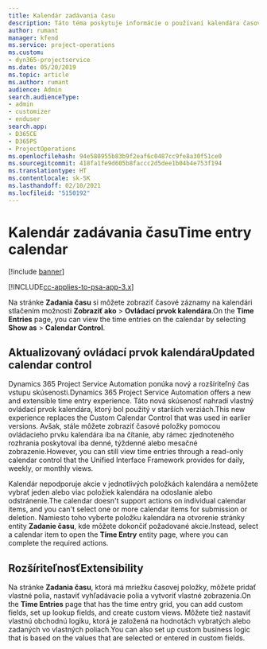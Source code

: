 ```yaml
---
title: Kalendár zadávania času
description: Táto téma poskytuje informácie o používaní kalendára časovej položky.
author: rumant
manager: kfend
ms.service: project-operations
ms.custom:
- dyn365-projectservice
ms.date: 05/20/2019
ms.topic: article
ms.author: rumant
audience: Admin
search.audienceType:
- admin
- customizer
- enduser
search.app:
- D365CE
- D365PS
- ProjectOperations
ms.openlocfilehash: 94e580955b83b9f2eaf6c0487cc9fe8a30f51ce0
ms.sourcegitcommit: 418fa1fe9d605b8faccc2d5dee1b04b4e753f194
ms.translationtype: HT
ms.contentlocale: sk-SK
ms.lasthandoff: 02/10/2021
ms.locfileid: "5150192"
---
```

# <a name="time-entry-calendar"></a><span data-ttu-id="4f961-103">Kalendár zadávania času</span><span class="sxs-lookup"><span data-stu-id="4f961-103">Time entry calendar</span></span>

[!include [banner](../includes/psa-now-project-operations.md)]

[!INCLUDE[cc-applies-to-psa-app-3.x](../includes/cc-applies-to-psa-app-3x.md)]

<span data-ttu-id="4f961-104">Na stránke **Zadania času** si môžete zobraziť časové záznamy na kalendári stlačením možnosti **Zobraziť ako** \> **Ovládací prvok kalendára**.</span><span class="sxs-lookup"><span data-stu-id="4f961-104">On the **Time Entries** page, you can view the time entries on the calendar by selecting **Show as** \> **Calendar Control**.</span></span>

## <a name="updated-calendar-control"></a><span data-ttu-id="4f961-105">Aktualizovaný ovládací prvok kalendára</span><span class="sxs-lookup"><span data-stu-id="4f961-105">Updated calendar control</span></span>

<span data-ttu-id="4f961-106">Dynamics 365 Project Service Automation ponúka nový a rozšíriteľný čas vstupu skúsenosti.</span><span class="sxs-lookup"><span data-stu-id="4f961-106">Dynamics 365 Project Service Automation offers a new and extensible time entry experience.</span></span> <span data-ttu-id="4f961-107">Táto nová skúsenosť nahradí vlastný ovládací prvok kalendára, ktorý bol použitý v starších verziách.</span><span class="sxs-lookup"><span data-stu-id="4f961-107">This new experience replaces the Custom Calendar Control that was used in earlier versions.</span></span> <span data-ttu-id="4f961-108">Avšak, stále môžete zobraziť časové položky pomocou ovládacieho prvku kalendára iba na čítanie, aby rámec zjednoteného rozhrania poskytoval iba denné, týždenné alebo mesačné zobrazenie.</span><span class="sxs-lookup"><span data-stu-id="4f961-108">However, you can still view time entries through a read-only calendar control that the Unified Interface Framework provides for daily, weekly, or monthly views.</span></span>

<span data-ttu-id="4f961-109">Kalendár nepodporuje akcie v jednotlivých položkách kalendára a nemôžete vybrať jeden alebo viac položiek kalendára na odoslanie alebo odstránenie.</span><span class="sxs-lookup"><span data-stu-id="4f961-109">The calendar doesn't support actions on individual calendar items, and you can't select one or more calendar items for submission or deletion.</span></span> <span data-ttu-id="4f961-110">Namiesto toho vyberte položku kalendára na otvorenie stránky entity **Zadanie času**, kde môžete dokončiť požadované akcie.</span><span class="sxs-lookup"><span data-stu-id="4f961-110">Instead, select a calendar item to open the **Time Entry** entity page, where you can complete the required actions.</span></span>

## <a name="extensibility"></a><span data-ttu-id="4f961-111">Rozšíriteľnosť</span><span class="sxs-lookup"><span data-stu-id="4f961-111">Extensibility</span></span>

<span data-ttu-id="4f961-112">Na stránke **Zadania času**, ktorá má mriežku časovej položky, môžete pridať vlastné polia, nastaviť vyhľadávacie polia a vytvoriť vlastné zobrazenia.</span><span class="sxs-lookup"><span data-stu-id="4f961-112">On the **Time Entries** page that has the time entry grid, you can add custom fields, set up lookup fields, and create custom views.</span></span> <span data-ttu-id="4f961-113">Môžete tiež nastaviť vlastnú obchodnú logiku, ktorá je založená na hodnotách vybratých alebo zadaných vo vlastných poliach.</span><span class="sxs-lookup"><span data-stu-id="4f961-113">You can also set up custom business logic that is based on the values that are selected or entered in custom fields.</span></span>
